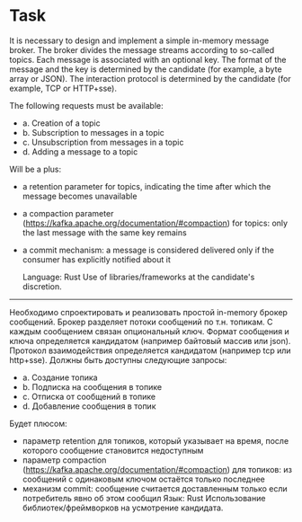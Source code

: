 # Task

It is necessary to design and implement a simple in-memory message broker. The broker divides the message streams according to so-called topics.
Each message is associated with an optional key. The format of the message and the key is determined by the candidate (for example, a byte array or JSON).
The interaction protocol is determined by the candidate (for example, TCP or HTTP+sse).

The following requests must be available:

- a. Creation of a topic
- b. Subscription to messages in a topic
- c. Unsubscription from messages in a topic
- d. Adding a message to a topic

Will be a plus:
* a retention parameter for topics, indicating the time after which the message becomes unavailable
* a compaction parameter (https://kafka.apache.org/documentation/#compaction) for topics: only the last message with the same key remains
* a commit mechanism: a message is considered delivered only if the consumer has explicitly notified about it

  Language: Rust
  Use of libraries/frameworks at the candidate's discretion.

_______

Необходимо спроектировать и реализовать простой in-memory брокер сообщений. Брокер разделяет потоки сообщений по т.н. топикам. С каждым сообщением связан опциональный ключ. Формат сообщения и ключа определяется кандидатом (например байтовый массив или json). Протокол взаимодействия определяется кандидатом (например tcp или http+sse).
Должны быть доступны следующие запросы:

- a. Создание топика
- b. Подписка на сообщения в топике
- c. Отписка от сообщений в топике
- d. Добавление сообщения в топик

Будет плюсом:
* параметр retention для топиков, который указывает на время, после которого сообщение становится недоступным
* параметр compaction (https://kafka.apache.org/documentation/#compaction) для топиков: из сообщений с одинаковым ключом остаётся только последнее
* механизм commit: сообщение считается доставленным только если потребитель явно об этом сообщил
  Язык: Rust
  Использование библиотек/фреймворков на усмотрение кандидата.
